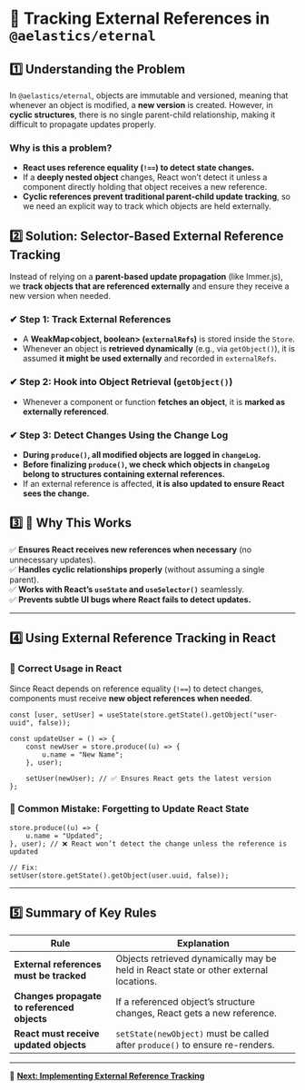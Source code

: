 
# 📌 Tracking External References in `@aelastics/eternal`

## **1️⃣ Understanding the Problem**

In `@aelastics/eternal`, objects are immutable and versioned, meaning that whenever an object is modified, a **new version** is created. However, in **cyclic structures**, there is no single parent-child relationship, making it difficult to propagate updates properly.

### **Why is this a problem?**
- **React uses reference equality (`!==`) to detect state changes.**
- If a **deeply nested object** changes, React won’t detect it unless a component directly holding that object receives a new reference.
- **Cyclic references prevent traditional parent-child update tracking**, so we need an explicit way to track which objects are held externally.

## **2️⃣ Solution: Selector-Based External Reference Tracking**

Instead of relying on a **parent-based update propagation** (like Immer.js), we **track objects that are referenced externally** and ensure they receive a new version when needed.

### **✔ Step 1: Track External References**
- A **WeakMap<object, boolean> (`externalRefs`)** is stored inside the `Store`.
- Whenever an object is **retrieved dynamically** (e.g., via `getObject()`), it is assumed **it might be used externally** and recorded in `externalRefs`.

### **✔ Step 2: Hook into Object Retrieval (`getObject()`)**
- Whenever a component or function **fetches an object**, it is **marked as externally referenced**.

### **✔ Step 3: Detect Changes Using the Change Log**
- **During `produce()`, all modified objects are logged in `changeLog`.**
- **Before finalizing `produce()`, we check which objects in `changeLog` belong to structures containing external references.**
- If an external reference is affected, **it is also updated to ensure React sees the change.**

## **3️⃣ 🚀 Why This Works**
✅ **Ensures React receives new references when necessary** (no unnecessary updates).  
✅ **Handles cyclic relationships properly** (without assuming a single parent).  
✅ **Works with React’s `useState` and `useSelector()`** seamlessly.  
✅ **Prevents subtle UI bugs where React fails to detect updates.**  

---

## **4️⃣ Using External Reference Tracking in React**

### **🔹 Correct Usage in React**
Since React depends on reference equality (`!==`) to detect changes, components must receive **new object references when needed**.

```tsx
const [user, setUser] = useState(store.getState().getObject("user-uuid", false));

const updateUser = () => {
    const newUser = store.produce((u) => {
        u.name = "New Name";
    }, user);

    setUser(newUser); // ✅ Ensures React gets the latest version
};
```

### **🚨 Common Mistake: Forgetting to Update React State**
```tsx
store.produce((u) => {
    u.name = "Updated";
}, user); // ❌ React won’t detect the change unless the reference is updated

// Fix:
setUser(store.getState().getObject(user.uuid, false));
```

---

## **5️⃣ Summary of Key Rules**
| Rule | Explanation |
|------|------------|
| **External references must be tracked** | Objects retrieved dynamically may be held in React state or other external locations. |
| **Changes propagate to referenced objects** | If a referenced object’s structure changes, React gets a new reference. |
| **React must receive updated objects** | `setState(newObject)` must be called after `produce()` to ensure re-renders. |

---

📖 **[Next: Implementing External Reference Tracking]()**
